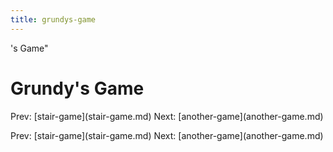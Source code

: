 ```yaml
---
title: grundys-game
---
```


's Game\"

# Grundy\'s Game

Prev: \[stair-game](stair-game.md) Next:
\[another-game](another-game.md)

Prev: \[stair-game](stair-game.md) Next:
\[another-game](another-game.md)
